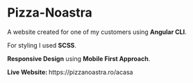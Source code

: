 # Pizza-Noastra
<p> A website created for one of my customers using <strong>Angular CLI</strong>.</p>
<p> For styling I used <strong>SCSS</strong>.</p>
<p> <strong>Responsive Design</strong> using <strong>Mobile First Approach</strong>.</p>
<p> <strong> Live Website: </strong> https://pizzanoastra.ro/acasa </p>
